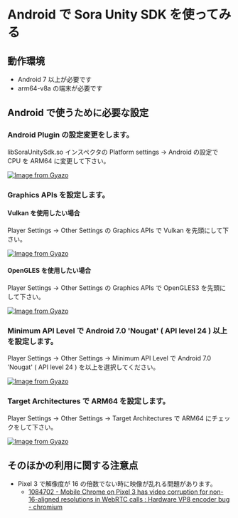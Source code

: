 # Android で Sora Unity SDK を使ってみる

## 動作環境

- Android 7 以上が必要です
- arm64-v8a の端末が必要です

## Android で使うために必要な設定

### Android Plugin の設定変更をします。

libSoraUnitySdk.so インスペクタの Platform settings -> Android の設定で CPU を ARM64 に変更して下さい。

[![Image from Gyazo](https://i.gyazo.com/f7dbf0ebbd1b1567517b4fcd34ff1c97.png)](https://gyazo.com/f7dbf0ebbd1b1567517b4fcd34ff1c97)

### Graphics APIs を設定します。

####  Vulkan を使用したい場合
Player Settings -> Other Settings の Graphics APIs で Vulkan を先頭にして下さい。

[![Image from Gyazo](https://i.gyazo.com/bdd46d716499e312f3361b756e90b53c.png)](https://gyazo.com/bdd46d716499e312f3361b756e90b53c)

####  OpenGLES を使用したい場合
Player Settings -> Other Settings の Graphics APIs で OpenGLES3 を先頭にして下さい。

[![Image from Gyazo](https://i.gyazo.com/a3fe926948f72079cb663075c7968288.png)](https://gyazo.com/a3fe926948f72079cb663075c7968288)

### Minimum API Level で Android 7.0 'Nougat' ( API level 24 ) 以上を設定します。

Player Settings -> Other Settings -> Minimum API Level で Android 7.0 'Nougat' ( API level 24 ) を以上を選択してください。

[![Image from Gyazo](https://i.gyazo.com/f14a796b9c2a1661cbb4ad39734b5cc5.png)](https://gyazo.com/f14a796b9c2a1661cbb4ad39734b5cc5)

### Target Architectures で ARM64 を設定します。
Player Settings -> Other Settings -> Target Architectures で ARM64 にチェックをして下さい。

[![Image from Gyazo](https://i.gyazo.com/de434b5dfff683dd3f9c306b9e9844bc.png)](https://gyazo.com/de434b5dfff683dd3f9c306b9e9844bc)

## そのほかの利用に関する注意点

- Pixel 3 で解像度が 16 の倍数でない時に映像が乱れる問題があります。
  - [1084702 - Mobile Chrome on Pixel 3 has video corruption for non-16-aligned resolutions in WebRTC calls : Hardware VP8 encoder bug - chromium](https://bugs.chromium.org/p/chromium/issues/detail?id=1084702)
